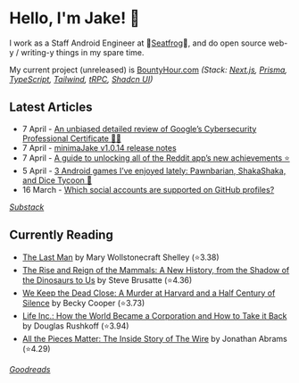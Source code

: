   # Hello, I'm Jake! 👋

I work as a Staff Android Engineer at 🐸[Seatfrog](https://seatfrog.com/)🐸, and do open source web-y / writing-y things in my spare time. 

My current project (unreleased) is [BountyHour.com](https://bountyhour.com) *(Stack: [Next.js](https://nextjs.org/), [Prisma](https://www.prisma.io/), [TypeScript](https://www.typescriptlang.org/), [Tailwind](https://tailwindcss.com/), [tRPC](https://trpc.io/), [Shadcn UI](https://ui.shadcn.com/))*

## Latest Articles
<!-- feed start -->
- 7 April - [An unbiased detailed review of Google’s Cybersecurity Professional Certificate 👨‍💻](https://blog.jakelee.co.uk/google-cybersecurity-professional-certificate-review/)
- 7 April - [minimaJake v1.0.14 release notes](https://minima.jakelee.co.uk/v1.0.14/)
- 7 April - [A guide to unlocking all of the Reddit app’s new achievements ⭐](https://jakelee.co.uk/reddit-mobile-achievements-guide/)
- 5 April - [3 Android games I’ve enjoyed lately: Pawnbarian, ShakaShaka, and Dice Tycoon 🎲](https://jakelee.co.uk/android-games-april-2024/)
- 16 March - [Which social accounts are supported on GitHub profiles?](https://blog.jakelee.co.uk/github-profile-supported-social-links/)
<!-- feed end -->
*[Substack](https://jakeweeklee.substack.com)*

## Currently Reading
<!-- GOODREADS-LIST:START -->
- [The Last Man](https://www.goodreads.com/review/show/5625209475?utm_medium=api&utm_source=rss) by Mary Wollstonecraft Shelley (⭐️3.38)
- [The Rise and Reign of the Mammals: A New History, from the Shadow of the Dinosaurs to Us](https://www.goodreads.com/review/show/6282580167?utm_medium=api&utm_source=rss) by Steve Brusatte (⭐️4.36)
- [We Keep the Dead Close: A Murder at Harvard and a Half Century of Silence](https://www.goodreads.com/review/show/4630812393?utm_medium=api&utm_source=rss) by Becky Cooper (⭐️3.73)
- [Life Inc.: How the World Became a Corporation and How to Take it Back](https://www.goodreads.com/review/show/4929643188?utm_medium=api&utm_source=rss) by Douglas Rushkoff (⭐️3.94)
- [All the Pieces Matter: The Inside Story of The Wire](https://www.goodreads.com/review/show/3906682809?utm_medium=api&utm_source=rss) by Jonathan Abrams (⭐️4.29)
<!-- GOODREADS-LIST:END -->
*[Goodreads](https://goodreads.com/jakesteam)*
